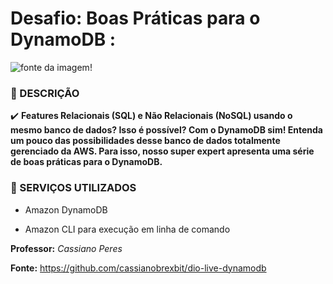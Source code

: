 # Desafio: Boas Práticas para o DynamoDB : #

![fonte da imagem!](https://miro.medium.com/v2/resize:fit:720/format:webp/1*cmfoGi3FnVIBCwvmVLYgjg.png)



###  :large_blue_diamond: DESCRIÇÃO  ###

:heavy_check_mark: **Features Relacionais (SQL) e Não Relacionais (NoSQL) usando o mesmo banco de dados? Isso é possível? Com o DynamoDB sim! Entenda um pouco das possibilidades desse banco de dados totalmente gerenciado da AWS. Para isso, nosso super expert apresenta uma série de boas práticas para o DynamoDB.**



### :large_blue_diamond: SERVIÇOS UTILIZADOS

- Amazon DynamoDB

- Amazon CLI para execução em linha de comando

  

**Professor:**  *Cassiano Peres*

**Fonte:** https://github.com/cassianobrexbit/dio-live-dynamodb
